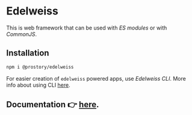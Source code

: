 # Edelweiss

This is web framework that can be used with _ES modules_ or with _CommonJS_.

## Installation

```sh
npm i @prostory/edelweiss
```

For easier creation of `edelweiss` powered apps, use _Edelweiss CLI_. More info about using CLI [here](https://yevhenkap.github.io/docs-cli).

## Documentation 👉 [here](https://yevhenkap.github.io/).
